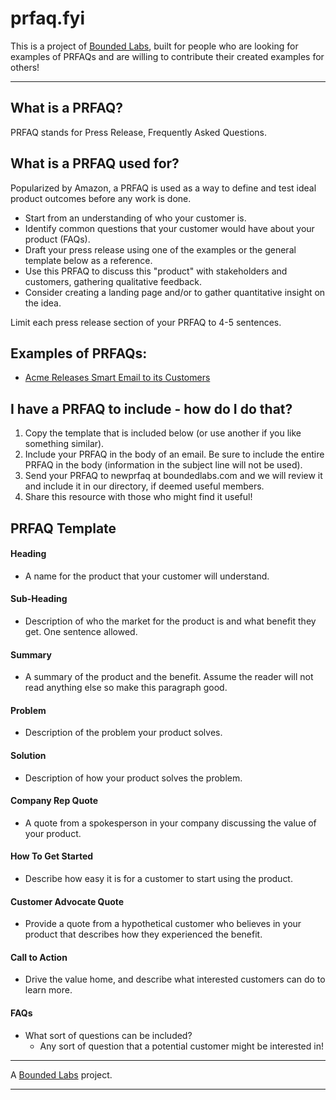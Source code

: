 # prfaq.fyi

This is a project of [Bounded Labs](https://www.boundedlabs.com), built for people who are looking for examples of PRFAQs and are willing to contribute their created examples for others!
* * * 

## What is a PRFAQ?

PRFAQ stands for Press Release, Frequently Asked Questions. 

## What is a PRFAQ used for?

Popularized by Amazon, a PRFAQ is used as a way to define and test ideal product outcomes before any work is done.

*   Start from an understanding of who your customer is.
*   Identify common questions that your customer would have about your product (FAQs). 
*   Draft your press release using one of the examples or the general template below as a reference. 
*   Use this PRFAQ to discuss this "product" with stakeholders and customers, gathering qualitative feedback. 
*   Consider creating a landing page and/or to gather quantitative insight on the idea.

Limit each press release section of your PRFAQ to 4-5 sentences.

## Examples of PRFAQs:

*  [Acme Releases Smart Email to its Customers](https://github.com/bounded-labs/prfaq/blob/main/collection/AcmeReleasesSmartEmailtoitscustomers.md)

## I have a PRFAQ to include - how do I do that? 

1.  Copy the template that is included below (or use another if you like something similar).
2.  Include your PRFAQ in the body of an email. Be sure to include the entire PRFAQ in the body (information in the subject line will not be used). 
3.  Send your PRFAQ to newprfaq at boundedlabs.com and we will review it and include it in our directory, if deemed useful members. 
4.  Share this resource with those who might find it useful!

## PRFAQ Template

#### Heading
*  A name for the product that your customer will understand.

#### Sub-Heading
*  Description of who the market for the product is and what benefit they get. One sentence allowed.

#### Summary
*  A summary of the product and the benefit. Assume the reader will not read anything else so make this paragraph good.

#### Problem
*  Description of the problem your product solves.

#### Solution
*  Description of how your product solves the problem.

#### Company Rep Quote
*  A quote from a spokesperson in your company discussing the value of your product.

#### How To Get Started
*  Describe how easy it is for a customer to start using the product.

#### Customer Advocate Quote
*  Provide a quote from a hypothetical customer who believes in your product that describes how they experienced the benefit.

#### Call to Action
*  Drive the value home, and describe what interested customers can do to learn more.

#### FAQs
*  What sort of questions can be included? 
	*  Any sort of question that a potential customer might be interested in! 


* * *
A [Bounded Labs](https://www.boundedlabs.com) project.
* * *

